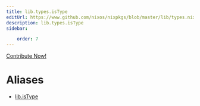 ```yaml
---
title: lib.types.isType
editUrl: https://www.github.com/nixos/nixpkgs/blob/master/lib/types.nix#L70C12
description: lib.types.isType
sidebar:

    order: 7
---
```


<a href="https://www.github.com/nixos/nixpkgs/blob/master/lib/types.nix#L70C12">Contribute Now!</a>


# Aliases

- [lib.isType](reference/lib/lib-isType)


